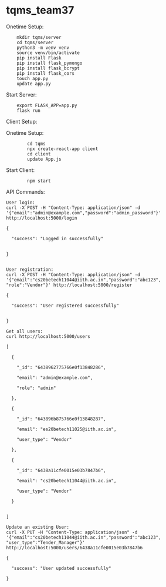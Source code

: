 # tqms_team37

Onetime Setup:

        mkdir tqms/server
        cd tqms/server
        python3 -m venv venv
        source venv/bin/activate
        pip install Flask
        pip install flask_pymongo
        pip install flask_bcrypt
        pip install flask_cors
        touch app.py
        update app.py

Start Server:

        export FLASK_APP=app.py
        flask run
    
Client Setup:

Onetime Setup:

            cd tqms
            npx create-react-app client
            cd client
            update App.js

Start Client:

            npm start
    
API Commands:

    User login:
    curl -X POST -H "Content-Type: application/json" -d '{"email":"admin@example.com","password":"admin_password"}' http://localhost:5000/login

    {

      "success": "Logged in successfully"


    }


    User registration:
    curl -X POST -H "Content-Type: application/json" -d '{"email":"cs20betech11044@iith.ac.in","password":"abc123", "role":"Vendor"}' http://localhost:5000/register

    {

      "success": "User registered successfully"


    }

    Get all users:
    curl http://localhost:5000/users

    [

      {

        "_id": "6438962775766e0f13848286",

        "email": "admin@example.com",

        "role": "admin"

      },

      {

        "_id": "643896b875766e0f13848287",

        "email": "es20betech11025@iith.ac.in",

        "user_type": "Vendor"

      },

      {

        "_id": "6438a11cfe0015e03b7847b6",

        "email": "cs20betech11044@iith.ac.in",

        "user_type": "Vendor"

      }


    ]

    Update an existing User:
    curl -X PUT -H "Content-Type: application/json" -d '{"email":"cs20betech11044@iith.ac.in","password":"abc123", "user_type":"Tender_Manager"}' http://localhost:5000/users/6438a11cfe0015e03b7847b6

    {

      "success": "User updated successfully"

    }
